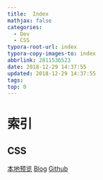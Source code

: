 ```yaml
---
title:  Index
mathjax: false
categories:
  - Dev
  - CSS
typora-root-url: index
typora-copy-images-to: index
abbrlink: 2811536523
date: 2018-12-29 14:37:55
updated: 2018-12-29 14:37:55
tags:
top: 0
---
```



# 索引 
 
## CSS 
[本地预览](CSS.md)    [Blog](http://blog.kuma8866.top/posts/3999917138/)     [Github](https://github.com/KumaDocCenter/CSS/blob/master/doc/md/CSS.md)
 
 
 
